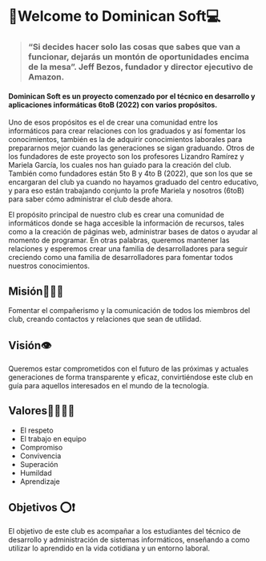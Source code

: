 # 📱Welcome to Dominican Soft💻

> ### **“Si decides hacer solo las cosas que sabes que van a funcionar, dejarás un montón de oportunidades encima de la mesa”.** Jeff Bezos, fundador y director ejecutivo de Amazon.

#### Dominican Soft es un proyecto comenzado por el técnico en desarrollo y aplicaciones informáticas 6toB (2022) con varios propósitos. 

Uno de esos propósitos es el de crear una comunidad entre los informáticos para crear relaciones con los graduados y así fomentar los conocimientos, también es la de adquirir conocimientos laborales para prepararnos mejor cuando las generaciones se sigan graduando. Otros de los fundadores de este proyecto son los profesores Lizandro Ramírez y Mariela García, los cuales nos han guiado para la creación del club. También como fundadores están 5to B y 4to B (2022), que son los que se encargaran del club ya cuando no hayamos graduado del centro educativo, y para eso están trabajando conjunto la profe Mariela y nosotros (6toB) para saber cómo administrar el club desde ahora. 

El propósito principal de nuestro club es crear una comunidad de informáticos donde se haga accesible la información de recursos, tales como a la creación de páginas web, administrar bases de datos o ayudar al momento de programar. En otras palabras, queremos mantener las relaciones y esperemos crear una familia de desarrolladores para seguir creciendo como una familia de desarrolladores para fomentar todos nuestros conocimientos.

## Misión👩🏻‍💻
Fomentar el compañerismo y la comunicación de todos los miembros del club, creando contactos y relaciones que sean de utilidad.

## Visión👁
Queremos estar comprometidos con el futuro de las próximas y actuales generaciones de forma transparente y eficaz, convirtiéndose este club en guía para aquellos interesados en el mundo de la tecnología.

## Valores👨‍👩‍👧‍👦
- El respeto 
- El trabajo en equipo
- Compromiso
- Convivencia
- Superación
- Humildad 
- Aprendizaje

## Objetivos ⭕❗
El objetivo de este club es acompañar a los estudiantes del técnico  de desarrollo y administración de sistemas informáticos, enseñando a como utilizar lo aprendido en la vida cotidiana y un entorno laboral.

